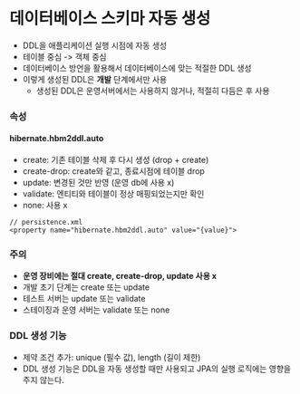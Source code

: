 # 데이터베이스 스키마 자동 생성

- DDL을 애플리케이션 실행 시점에 자동 생성
- 테이블 중심 -> 객체 중심
- 데이터베이스 방언을 활용해서 데이터베이스에 맞는 적절한 DDL 생성
- 이렇게 생성된 DDL은 __개발__ 단계에서만 사용
  - 생성된 DDL은 운영서버에서는 사용하지 않거나, 적절히 다듬은 후 사용

### 속성

#### hibernate.hbm2ddl.auto

- create: 기존 테이블 삭제 후 다시 생성 (drop + create)
- create-drop: create와 같고, 종료시점에 테이블 drop
- update: 변경된 것만 반영 (운영 db에 사용 x)
- validate: 엔티티와 테이블이 정상 매핑되었는지만 확인
- none: 사용 x

```
// persistence.xml
<property name="hibernate.hbm2ddl.auto" value="{value}">
```

### 주의

- __운영 장비에는 절대 create, create-drop, update 사용 x__
- 개발 초기 단계는 create 또는 update
- 테스트 서버는 update 또는 validate
- 스테이징과 운영 서버는 validate 또는 none

### DDL 생성 기능

- 제약 조건 추가: unique (필수 값), length (길이 제한)
- DDL 생성 기능은 DDL을 자동 생성할 때만 사용되고 JPA의 실행 로직에는 영향을 주지 않는다.